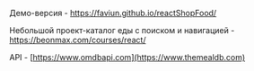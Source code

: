 Демо-версия - https://faviun.github.io/reactShopFood/

Небольшой проект-каталог еды с поиском и навигацией - https://beonmax.com/courses/react/

API - [https://www.omdbapi.com](https://www.themealdb.com)
